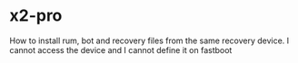 # x2-pro
How to install rum, bot and recovery files from the same recovery device. I cannot access the device and I cannot define it on fastboot
